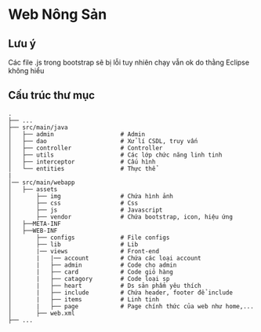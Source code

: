 Web Nông Sản
============================

## Lưu ý
Các file .js trong bootstrap sẽ bị lỗi tuy nhiên chạy vẫn ok do thằng Eclipse không hiểu

## Cấu trúc thư mục
    .
    ├── ...
    ├── src/main/java           
    │   ├── admin                   # Admin 
    │   ├── dao                     # Xử lí CSDL, truy vấn
    │   ├── controller              # Controller
    │   ├── utils                   # Các lớp chức năng linh tinh
    │   ├── interceptor             # Cấu hình
    │   └── entities                # Thực thể
    |
    │── src/main/webapp
    │   ├── assets
    │       ├── img                 # Chứa hình ảnh
    │       ├── css                 # Css
    │       ├── js                  # Javascript
    │       ├── vendor              # Chứa bootstrap, icon, hiệu ứng 
    │   ├──META-INF
    │   ├──WEB-INF
    │       ├── configs             # File configs            
    │       ├── lib                 # Lib
    │       |── views               # Front-end
    │       |   |── account         # Chứa các loại account        
    │       |   ├── admin           # Code cho admin
    │       |   ├── card            # Code giỏ hàng
    │       |   ├── catagory        # Code loại sp
    │       |   ├── heart           # Ds sản phẩm yêu thích
    │       |   ├── include         # Chứa header, footer để include
    │       |   ├── items           # Linh tinh
    │       |   ├── page            # Page chính thức của web như home,...
    │       ├── web.xml 
    ├── ...

    
        
    
  
